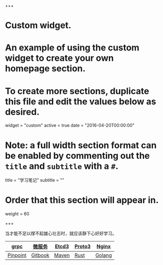 +++
# Custom widget.
# An example of using the custom widget to create your own homepage section.
# To create more sections, duplicate this file and edit the values below as desired.
widget = "custom"
active = true
date = "2016-04-20T00:00:00"

# Note: a full width section format can be enabled by commenting out the `title` and `subtitle` with a `#`.
title = "学习笔记"
subtitle = ""

# Order that this section will appear in.
weight = 60

+++

当才能不足以撑不起雄心壮志时，就应该静下心好好学习。

| [grpc][] | [微服务][] | [Etcd3][] | [Proto3] | [Nginx] |
|--------|--------|--------|--------|--------|
| [Pinpoint][] | [Gitbook][] | [Maven][] |    [Rust][]    |    [Golang][]    |


[grpc]:http://skyao.io/learning-grpc/
[微服务]:http://skyao.io/learning-microservice/
[Etcd3]:http://skyao.io/learning-etcd3/
[Proto3]:http://skyao.io/learning-proto3/
[Nginx]:http://skyao.io/learning-nginx/
[Pinpoint]:http://skyao.io/learning-pinpoint/
[Gitbook]:http://skyao.io/learning-gitbook/
[Maven]:http://skyao.io/learning-maven/
[Rust]:http://skyao.io/learning-rust/
[Golang]:http://skyao.io/learning-go/
